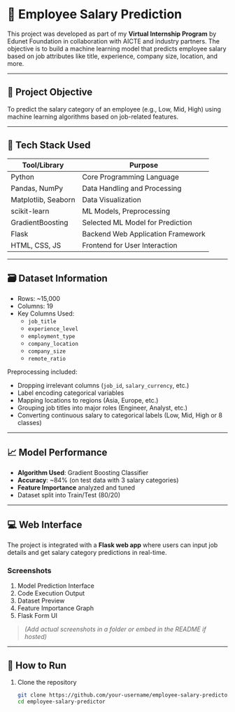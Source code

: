 # 🧠 Employee Salary Prediction

This project was developed as part of my **Virtual Internship Program** by Edunet Foundation in collaboration with AICTE and industry partners. The objective is to build a machine learning model that predicts employee salary  based on job attributes like title, experience, company size, location, and more.

---

## 📌 Project Objective

To predict the salary category of an employee (e.g., Low, Mid, High) using machine learning algorithms based on job-related features.

---

## 🧰 Tech Stack Used

| Tool/Library         | Purpose                            |
|----------------------|-------------------------------------|
| Python               | Core Programming Language           |
| Pandas, NumPy        | Data Handling and Processing        |
| Matplotlib, Seaborn  | Data Visualization                  |
| scikit-learn         | ML Models, Preprocessing            |
| GradientBoosting     | Selected ML Model for Prediction    |
| Flask                | Backend Web Application Framework   |
| HTML, CSS, JS        | Frontend for User Interaction       |

---

## 🗃️ Dataset Information

- Rows: ~15,000
- Columns: 19
- Key Columns Used:
  - `job_title`
  - `experience_level`
  - `employment_type`
  - `company_location` 
  - `company_size`
  - `remote_ratio`

Preprocessing included:
- Dropping irrelevant columns (`job_id`, `salary_currency`, etc.)
- Label encoding categorical variables
- Mapping locations to regions (Asia, Europe, etc.)
- Grouping job titles into major roles (Engineer, Analyst, etc.)
- Converting continuous salary to categorical labels (Low, Mid, High or 8 classes)

---

## 📈 Model Performance

- **Algorithm Used**: Gradient Boosting Classifier
- **Accuracy**: ~84% (on test data with 3 salary categories)
- **Feature Importance** analyzed and tuned
- Dataset split into Train/Test (80/20)

---

## 💻 Web Interface

The project is integrated with a **Flask web app** where users can input job details and get salary category predictions in real-time.

### Screenshots
1. Model Prediction Interface  
2. Code Execution Output  
3. Dataset Preview  
4. Feature Importance Graph  
5. Flask Form UI  

> *(Add actual screenshots in a folder or embed in the README if hosted)*

---

## 🚀 How to Run

1. Clone the repository  
   ```bash
   git clone https://github.com/your-username/employee-salary-predictor
   cd employee-salary-predictor
